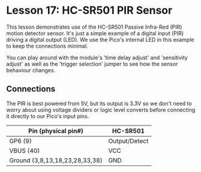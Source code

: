 # Lesson 17: HC-SR501 PIR Sensor #

This lesson demonstrates use of the HC-SR501 Passive Infra-Red (PIR) motion detector sensor.
It's just a simple example of a digital input (PIR) driving a digital output (LED).
We use the Pico's internal LED in this example to keep the connections minimal.

You can play around with the module's 'time delay adjust' and 'sensitivity adjust' as well
as the 'trigger selection' jumper to see how the sensor behaviour changes.

## Connections ##

The PIR is best powered from 5V, but its output is 3.3V so we don't need to worry about using
voltage dividers or logic level converts before connecting it directly to our Pico's input pins.

| Pin (physical pin#) | HC-SR501 |
|-|-|
| GP6 (9) | Output/Detect |
| VBUS (40) | VCC |
| Ground (3,8,13,18,23,28,33,38) | GND |
